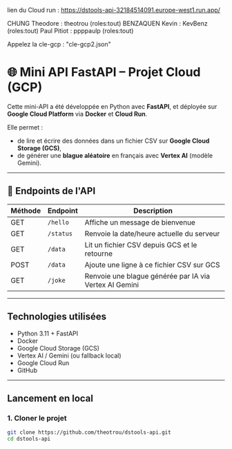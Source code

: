 lien du Cloud run : https://dstools-api-32184514091.europe-west1.run.app/



CHUNG Theodore : theotrou (roles:tout)
BENZAQUEN Kevin : KevBenz (roles:tout)
Paul Pitiot : ppppaulp (roles:tout)


Appelez la cle-gcp : "cle-gcp2.json"



# 🌐 Mini API FastAPI – Projet Cloud (GCP)

Cette mini-API a été développée en Python avec **FastAPI**, et déployée sur **Google Cloud Platform** via **Docker** et **Cloud Run**.

Elle permet :
- de lire et écrire des données dans un fichier CSV sur **Google Cloud Storage (GCS)**,
- de générer une **blague aléatoire** en français avec **Vertex AI** (modèle Gemini).

---

## 🚀 Endpoints de l'API

| Méthode | Endpoint     | Description                                                                 |
|---------|--------------|-----------------------------------------------------------------------------|
| GET     | `/hello`     | Affiche un message de bienvenue                                             |
| GET     | `/status`    | Renvoie la date/heure actuelle du serveur                                   |
| GET     | `/data`      | Lit un fichier CSV depuis GCS et le retourne                               |
| POST    | `/data`      | Ajoute une ligne à ce fichier CSV sur GCS                                   |
| GET     | `/joke`      | Renvoie une blague générée par IA via Vertex AI Gemini                      |

---


## Technologies utilisées

- Python 3.11 + FastAPI
- Docker
- Google Cloud Storage (GCS)
- Vertex AI / Gemini (ou fallback local)
- Google Cloud Run
- GitHub

---

## Lancement en local

### 1. Cloner le projet

```bash
git clone https://github.com/theotrou/dstools-api.git
cd dstools-api
